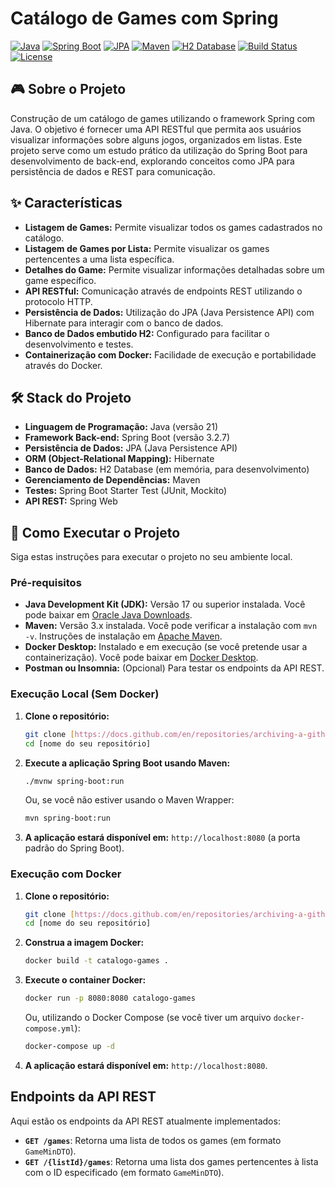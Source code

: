# Catálogo de Games com Spring

[![Java](https://img.shields.io/badge/Java-17%2B-orange.svg)](https://www.oracle.com/java/)
[![Spring Boot](https://img.shields.io/badge/Spring%20Boot-3.x-brightgreen.svg)](https://spring.io/projects/spring-boot)
[![JPA](https://img.shields.io/badge/JPA-Specification-blue.svg)](https://jakarta.ee/specifications/persistence/)
[![Maven](https://img.shields.io/badge/Maven-3.x-red.svg)](https://maven.apache.org/)
[![H2 Database](https://img.shields.io/badge/H2%20Database-In--Memory-lightgrey.svg)](https://www.h2database.com/html/main.html)
[![Build Status](https://img.shields.io/badge/Build-Passing-success.svg)](#) [![License](https://img.shields.io/badge/License-MIT-yellow.svg)](LICENSE) 

## 🎮 Sobre o Projeto

Construção de um catálogo de games utilizando o framework Spring com Java. O objetivo é fornecer uma API RESTful que permita aos usuários visualizar informações sobre alguns jogos, organizados em listas. Este projeto serve como um estudo prático da utilização do Spring Boot para desenvolvimento de back-end, explorando conceitos como JPA para persistência de dados e REST para comunicação.

## ✨ Características 

* **Listagem de Games:** Permite visualizar todos os games cadastrados no catálogo.
* **Listagem de Games por Lista:** Permite visualizar os games pertencentes a uma lista específica.
* **Detalhes do Game:** Permite visualizar informações detalhadas sobre um game específico.
* **API RESTful:** Comunicação através de endpoints REST utilizando o protocolo HTTP.
* **Persistência de Dados:** Utilização do JPA (Java Persistence API) com Hibernate para interagir com o banco de dados.
* **Banco de Dados embutido H2:** Configurado para facilitar o desenvolvimento e testes.
* **Containerização com Docker:** Facilidade de execução e portabilidade através do Docker.

## 🛠️ Stack do Projeto

* **Linguagem de Programação:** Java (versão 21)
* **Framework Back-end:** Spring Boot (versão 3.2.7)
* **Persistência de Dados:** JPA (Java Persistence API)
* **ORM (Object-Relational Mapping):** Hibernate
* **Banco de Dados:** H2 Database (em memória, para desenvolvimento)
* **Gerenciamento de Dependências:** Maven
* **Testes:** Spring Boot Starter Test (JUnit, Mockito)
* **API REST:** Spring Web

## 🚀 Como Executar o Projeto

Siga estas instruções para executar o projeto no seu ambiente local.

### Pré-requisitos

* **Java Development Kit (JDK):** Versão 17 ou superior instalada. Você pode baixar em [Oracle Java Downloads](https://www.oracle.com/java/technologies/downloads/).
* **Maven:** Versão 3.x instalada. Você pode verificar a instalação com `mvn -v`. Instruções de instalação em [Apache Maven](https://maven.apache.org/download.cgi).
* **Docker Desktop:** Instalado e em execução (se você pretende usar a containerização). Você pode baixar em [Docker Desktop](https://www.docker.com/products/docker-desktop/).
* **Postman ou Insomnia:** (Opcional) Para testar os endpoints da API REST.

### Execução Local (Sem Docker)

1.  **Clone o repositório:**
    ```bash
    git clone [https://docs.github.com/en/repositories/archiving-a-github-repository/referencing-and-citing-content](https://docs.github.com/en/repositories/archiving-a-github-repository/referencing-and-citing-content)
    cd [nome do seu repositório]
    ```

2.  **Execute a aplicação Spring Boot usando Maven:**
    ```bash
    ./mvnw spring-boot:run
    ```
    Ou, se você não estiver usando o Maven Wrapper:
    ```bash
    mvn spring-boot:run
    ```

3.  **A aplicação estará disponível em:** `http://localhost:8080` (a porta padrão do Spring Boot).

### Execução com Docker

1.  **Clone o repositório:**
    ```bash
    git clone [https://docs.github.com/en/repositories/archiving-a-github-repository/referencing-and-citing-content](https://docs.github.com/en/repositories/archiving-a-github-repository/referencing-and-citing-content)
    cd [nome do seu repositório]
    ```

2.  **Construa a imagem Docker:**
    ```bash
    docker build -t catalogo-games .
    ```

3.  **Execute o container Docker:**
    ```bash
    docker run -p 8080:8080 catalogo-games
    ```
    Ou, utilizando o Docker Compose (se você tiver um arquivo `docker-compose.yml`):
    ```bash
    docker-compose up -d
    ```

4.  **A aplicação estará disponível em:** `http://localhost:8080`.

## Endpoints da API REST

Aqui estão os endpoints da API REST atualmente implementados:

* **`GET /games`**: Retorna uma lista de todos os games (em formato `GameMinDTO`).
* **`GET /{listId}/games`**: Retorna uma lista dos games pertencentes à lista com o ID especificado (em formato `GameMinDTO`).
